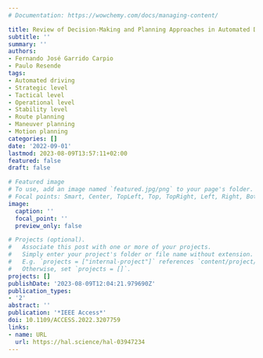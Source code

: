 ```yaml
---
# Documentation: https://wowchemy.com/docs/managing-content/

title: Review of Decision-Making and Planning Approaches in Automated Driving
subtitle: ''
summary: ''
authors:
- Fernando José Garrido Carpio
- Paulo Resende
tags:
- Automated driving
- Strategic level
- Tactical level
- Operational level
- Stability level
- Route planning
- Maneuver planning
- Motion planning
categories: []
date: '2022-09-01'
lastmod: 2023-08-09T13:57:11+02:00
featured: false
draft: false

# Featured image
# To use, add an image named `featured.jpg/png` to your page's folder.
# Focal points: Smart, Center, TopLeft, Top, TopRight, Left, Right, BottomLeft, Bottom, BottomRight.
image:
  caption: ''
  focal_point: ''
  preview_only: false

# Projects (optional).
#   Associate this post with one or more of your projects.
#   Simply enter your project's folder or file name without extension.
#   E.g. `projects = ["internal-project"]` references `content/project/deep-learning/index.md`.
#   Otherwise, set `projects = []`.
projects: []
publishDate: '2023-08-09T12:04:21.979690Z'
publication_types:
- '2'
abstract: ''
publication: '*IEEE Access*'
doi: 10.1109/ACCESS.2022.3207759
links:
- name: URL
  url: https://hal.science/hal-03947234
---
```

